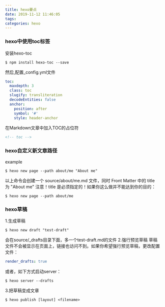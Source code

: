 ```yaml
---
title: hexo要点
date: 2019-11-12 11:46:05
tags:
categories: hexo
---
```

<!-- toc -->
### hexo中使用toc标签
安装hexo-toc
```shell
$ npm install hexo-toc --save
```
然后,配置_config.yml文件
```yml
toc:
  maxdepth: 3
  class: toc
  slugify: transliteration
  decodeEntities: false
  anchor:
    position: after
    symbol: '#'
    style: header-anchor
```
在Markdown文章中加入TOC的占位符
```markdown
<!-- toc -->
```

### hexo自定义新文章路径
example
```shell
$ hexo new page --path about/me "About me"
```
以上命令会创建一个 source/about/me.md 文件，同时 Front Matter 中的 title 为 "About me"
注意！title 是必须指定的！如果你这么做并不能达到你的目的：
```shell
$ hexo new page --path about/me
```

### hexo草稿
1.生成草稿
```shell
$ hexo new draft "test-draft"
```
会在source/_drafts目录下面，多一个test-draft.md的文件
2.强行预览草稿
草稿文件不会被显示在页面上，链接也访问不到。如果你希望强行预览草稿，更改配置文件：
```yml
render_drafts: true
```
或者，如下方式启动server：
```shell
$ hexo server --drafts
```
3.把草稿变成文章
```shell
$ hexo publish [layout] <filename>
```